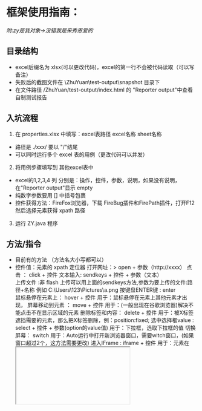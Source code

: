 # 框架使用指南：
*附:zy是我对象->没错我是来秀恩爱的*

## 目录结构
* excel后缀名为 xlsx(可以更改代码)，excel的第一行不会被代码读取（可以写备注）
* 失败后的截图文件在 \ZhuYuan\test-output\snapshot 目录下
* 在文件路径 /ZhuYuan/test-output/index.html 的 "Reporter output"中查看自制测试报告

## 入坑流程
1. 在 properties.xlsx 中填写：excel表路径  	excel名称	sheet名称
  * 路径是 ./xxx/ 要以 "/"结尾
  * 可以同时运行多个 excel 表的用例（更改代码可以并发）
2. 将用例步骤填写到 其他excel表中
  * excel的1,2,3,4 列 分别是：操作，控件，参数，说明，如果没有说明，在"Reporter output"显示 empty
  * 纯数字参数要用 [] 中括号包裹 
  * 控件获得方法：FireFox浏览器，下载 FireBug插件和FirePath插件，打开F12 然后选择元素获得 xpath 路径
3. 运行 ZY.java 程序

## 方法/指令
* 目前有的方法 （方法名大小写都可以）
* 控件值：元素的 xpath 定位器
打开网址：> open 		 + 参数（http://xxxx） 
点击 ：		     click	+ 控件
文本输入:		    sendkeys   + 控件	+ 参数（文本）					
上传文件	:非 flash 上传可以用上面的sendkeys方法,参数为要上传的文件:路径+名称 例如 C:\Users\123\Pictures\a.png
按键盘ENTER键 :	    enter											
鼠标悬停在元素上：	hover	  + 控件					用于：鼠标悬停在元素上其他元素才出现，
屏幕移动到元素 ：	 move	   + 控件					 用于：(一般出现在谷歌浏览器)解决不能点击不在显示区域的元素
删除标签和内容：	 delete	   + 控件				 	 用于：被X标签遮挡需要的元素，那么把X标签删除，例：position:fixed;
选中选择框value :	   select     + 控件     + 参数(option的value值)	用于：下拉框，选取下拉框的值
切换屏幕：		   switch				             用于：Auto运行中打开新浏览器窗口，需要witch窗口，(如果窗口超过2个，这方法需要更改)
进入IFrame :	     iframe	+ 控件				     用于：元素在<iframe>或<frame>中要先进入IFrame才能操作元素
等待 ：				wait 			 + 参数（时间）单位为:秒			用于：中途暂停，等待页面
等待元素出现 :		waitele	 + 控件	 + 参数（时间）单位为:秒			用于：等待未加载完成的元素(比wait智能，只有元素出现就会停止等待)
接受警告：			accept											用于：接受弹出的Alert警告框
不接受警告：			unaccept										用于：取消弹出的confirm框
结束且页面不关闭：	end	
富文本框输入：		sendarea										doing

//下面的是断言用的方法: 
获取文本给参数：		text	 + 控件	 + 参数(自定义名称，例如：A),		 意思是将元素 的文本赋值给 A
获取元素属性：		attr	 + 控件	 + 参数(自定义名称)=(属性名称:例如:id,class,style,name), "B=id"的意思是将 id 的属性值给 B
断言A等于B:			assert	 		 + A=B							用于:断言(自定义名称的参数)A=(自定义名称的参数)B
断言元素文本等于参数:textis 	 + 控件	 + 参数(文本)					用于：判断元素文本内容
断言标题等于参数：	titleis  		 + 参数(标题)					用于：判断窗口页面标题


需要增加的方法：
断言失败：			no
图片断言：			imgis
数量断言：			numis


需要改善
1、增加并发，
2、打包运行
3、浏览器多样
4、自主性优化
5、屏幕截图
6、容错性优化
7、一键集成 
8、前端勾选运行

